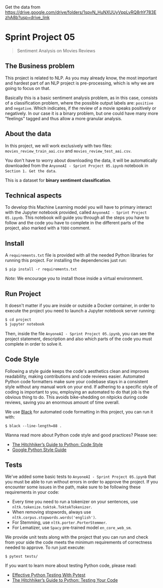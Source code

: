 Get the data from https://drive.google.com/drive/folders/1spvN_HuNXUUyVppLvRQ8rhY783EzhA8b?usp=drive_link

# Sprint Project 05
> Sentiment Analysis on Movies Reviews

## The Business problem

This project is related to NLP. As you may already know, the most important and hardest part of an NLP project is pre-processing, which is why we are going to focus on that.

Basically this is a basic sentiment analysis problem, as in this case, consists of a classification problem, where the possible output labels are: `positive` and `negative`. Which indicates, if the review of a movie speaks positively or negatively. In our case it is a binary problem, but one could have many more "feelings" tagged and thus allow a more granular analysis.

## About the data

In this project, we will work exclusively with two files: `movies_review_train_aai.csv` and `movies_review_test_aai.csv`.

You don't have to worry about downloading the data, it will be automatically downloaded from the `AnyoneAI - Sprint Project 05.ipynb` notebook in `Section 1. Get the data`.

This is a dataset for **binary sentiment classification**.

## Technical aspects

To develop this Machine Learning model you will have to primary interact with the Jupyter notebook provided, called `AnyoneAI - Sprint Project 05.ipynb`. This notebook will guide you through all the steps you have to follow and the code you have to complete in the different parts of the project, also marked with a `TODO` comment.

## Install

A `requirements.txt` file is provided with all the needed Python libraries for running this project. For installing the dependencies just run:

```console
$ pip install -r requirements.txt
```

*Note:* We encourage you to install those inside a virtual environment.

## Run Project

It doesn't matter if you are inside or outside a Docker container, in order to execute the project you need to launch a Jupyter notebook server running:

```bash
$ cd project
$ jupyter notebook
```

Then, inside the file `AnyoneAI - Sprint Project 05.ipynb`, you can see the project statement, description and also which parts of the code you must complete in order to solve it.

## Code Style

Following a style guide keeps the code's aesthetics clean and improves readability, making contributions and code reviews easier. Automated Python code formatters make sure your codebase stays in a consistent style without any manual work on your end. If adhering to a specific style of coding is important to you, employing an automated to do that job is the obvious thing to do. This avoids bike-shedding on nitpicks during code reviews, saving you an enormous amount of time overall.

We use [Black](https://black.readthedocs.io/) for automated code formatting in this project, you can run it with:

```console
$ black --line-length=88 .
```

Wanna read more about Python code style and good practices? Please see:
- [The Hitchhiker’s Guide to Python: Code Style](https://docs.python-guide.org/writing/style/)
- [Google Python Style Guide](https://google.github.io/styleguide/pyguide.html)

## Tests

We've added some basic tests to `AnyoneAI - Sprint Project 05.ipynb` that you must be able to run without errors in order to approve the project. If you encounter some issues in the path, make sure to be following these requirements in your code:

- Every time you need to run a tokenizer on your sentences, use `nltk.tokenize.toktok.ToktokTokenizer`.
- When removing stopwords, always use `nltk.corpus.stopwords.words('english')`.
- For Stemming, use `nltk.porter.PorterStemmer`.
- For Lematizer, use `Spacy` pre-trained model `en_core_web_sm`.

We provide unit tests along with the project that you can run and check from your side the code meets the minimum requirements of correctness needed to approve. To run just execute:

```console
$ pytest tests/
```

If you want to learn more about testing Python code, please read:
- [Effective Python Testing With Pytest](https://realpython.com/pytest-python-testing/)
- [The Hitchhiker’s Guide to Python: Testing Your Code](https://docs.python-guide.org/writing/tests/)
